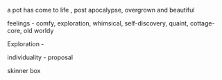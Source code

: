 a pot has come to life , post apocalypse, overgrown and beautiful

feelings - comfy, exploration, whimsical, self-discovery, quaint, cottage-core, old worldy

Exploration - 


individuality - proposal

skinner box

